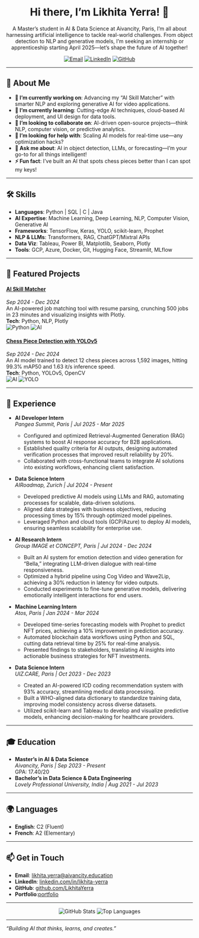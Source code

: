 <div align="center">
  <h1>Hi there, I’m Likhita Yerra! 👋</h1>
  <p>A Master’s student in AI & Data Science at Aivancity, Paris, I’m all about harnessing artificial intelligence to tackle real-world challenges. From object detection to NLP and generative models, I’m seeking an internship or apprenticeship starting April 2025—let’s shape the future of AI together!</p>
  <a href="mailto:likhita.yerra@aivancity.education"><img src="https://img.shields.io/badge/Email-Me-blue?logo=gmail" alt="Email"></a>
  <a href="https://linkedin.com/in/likhita-yerra"><img src="https://img.shields.io/badge/LinkedIn-Connect-blue?logo=linkedin" alt="LinkedIn"></a>
  <a href="https://github.com/YourUsername"><img src="https://img.shields.io/badge/GitHub-Follow-black?logo=github" alt="GitHub"></a>
</div>

---

## 🚀 About Me  
- **🔭 I’m currently working on**: Advancing my “AI Skill Matcher” with smarter NLP and exploring generative AI for video applications.  
- **🌱 I’m currently learning**: Cutting-edge AI techniques, cloud-based AI deployment, and UI design for data tools.  
- **👯 I’m looking to collaborate on**: AI-driven open-source projects—think NLP, computer vision, or predictive analytics.  
- **🤔 I’m looking for help with**: Scaling AI models for real-time use—any optimization hacks?  
- **💬 Ask me about**: AI in object detection, LLMs, or forecasting—I’m your go-to for all things intelligent!  
- **⚡ Fun fact**: I’ve built an AI that spots chess pieces better than I can spot my keys!  

---

## 🛠 Skills  
- **Languages**: Python | SQL | C | Java  
- **AI Expertise**: Machine Learning, Deep Learning, NLP, Computer Vision, Generative AI  
- **Frameworks**: TensorFlow, Keras, YOLO, scikit-learn, Prophet  
- **NLP & LLMs**: Transformers, RAG, ChatGPT/Mixtral APIs  
- **Data Viz**: Tableau, Power BI, Matplotlib, Seaborn, Plotly  
- **Tools**: GCP, Azure, Docker, Git, Hugging Face, Streamlit, MLflow  

---

## 🌟 Featured Projects  
#### [AI Skill Matcher](https://github.com/YourUsername/AI-Skill-Matcher)  
*Sep 2024 - Dec 2024*  
An AI-powered job matching tool with resume parsing, crunching 500 jobs in 23 minutes and visualizing insights with Plotly.  
**Tech**: Python, NLP, Plotly  
![Python](https://img.shields.io/badge/Python-3.9-blue?logo=python) ![AI](https://img.shields.io/badge/AI-NLP-orange)

#### [Chess Piece Detection with YOLOv5](https://github.com/YourUsername/Chess-Piece-Detection)  
*Sep 2024 - Dec 2024*  
An AI model trained to detect 12 chess pieces across 1,592 images, hitting 99.3% mAP50 and 1.63 it/s inference speed.  
**Tech**: Python, YOLOv5, OpenCV  
![AI](https://img.shields.io/badge/AI-Vision-green) ![YOLO](https://img.shields.io/badge/YOLO-v5-blue)

---

## 💼 Experience  
- **AI Developer Intern**  
  *Pangea Summit, Paris | Jul 2025 - Mar 2025*  
  - Configured and optimized Retrieval-Augmented Generation (RAG) systems to boost AI response accuracy for B2B applications.  
  - Established quality criteria for AI outputs, designing automated verification processes that improved result reliability by 20%.  
  - Collaborated with cross-functional teams to integrate AI solutions into existing workflows, enhancing client satisfaction.  

- **Data Science Intern**  
  *AIRoadmap, Zurich | Jul 2024 - Present*  
  - Developed predictive AI models using LLMs and RAG, automating processes for scalable, data-driven solutions.  
  - Aligned data strategies with business objectives, reducing processing times by 15% through optimized model pipelines.  
  - Leveraged Python and cloud tools (GCP/Azure) to deploy AI models, ensuring seamless scalability for enterprise use.  

- **AI Research Intern**  
  *Group IMAGE et CONCEPT, Paris | Jul 2024 - Dec 2024*  
  - Built an AI system for emotion detection and video generation for “Bella,” integrating LLM-driven dialogue with real-time responsiveness.  
  - Optimized a hybrid pipeline using Cog Video and Wave2Lip, achieving a 30% reduction in latency for video outputs.  
  - Conducted experiments to fine-tune generative models, delivering emotionally intelligent interactions for end users.  

- **Machine Learning Intern**  
  *Atos, Paris | Jan 2024 - Mar 2024*  
  - Developed time-series forecasting models with Prophet to predict NFT prices, achieving a 10% improvement in prediction accuracy.  
  - Automated blockchain data workflows using Python and SQL, cutting data retrieval time by 25% for real-time analysis.  
  - Presented findings to stakeholders, translating AI insights into actionable business strategies for NFT investments.  

- **Data Science Intern**  
  *UIZ.CARE, Paris | Oct 2023 - Dec 2023*  
  - Created an AI-powered ICD coding recommendation system with 93% accuracy, streamlining medical data processing.  
  - Built a WHO-aligned data dictionary to standardize training data, improving model consistency across diverse datasets.  
  - Utilized scikit-learn and Tableau to develop and visualize predictive models, enhancing decision-making for healthcare providers.  

---

## 🎓 Education  
- **Master’s in AI & Data Science**  
  *Aivancity, Paris | Sep 2023 - Present*  
  GPA: 17.40/20  
- **Bachelor’s in Data Science & Data Engineering**  
  *Lovely Professional University, India | Aug 2021 - Jul 2023*  

---

## 🌍 Languages  
- **English**: C2 (Fluent)  
- **French**: A2 (Elementary)  

---

## 📫 Get in Touch  
- **Email**: [likhita.yerra@aivancity.education](mailto:likhita.yerra@aivancity.education)  
- **LinkedIn**: [linkedin.com/in/likhita-yerra](https://linkedin.com/in/likhita-yerra)  
- **GitHub**: [github.com/LikhitaYerra](https://github.com/LikhitaYerra)
- **Portfolio**:[portfolio](https://portfolio-get7peh.gamma.site)


---

<div align="center">
  <img src="https://github-readme-stats.vercel.app/api?username=YourUsername&show_icons=true&theme=light" alt="GitHub Stats" />
  <img src="https://github-readme-stats.vercel.app/api/top-langs/?username=YourUsername&layout=compact&theme=light" alt="Top Languages" />
</div>

---
*“Building AI that thinks, learns, and creates.”*
